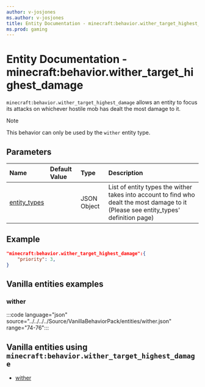 ```yaml
---
author: v-josjones
ms.author: v-josjones
title: Entity Documentation - minecraft:behavior.wither_target_highest_damage
ms.prod: gaming
---
```


# Entity Documentation - minecraft:behavior.wither_target_highest_damage

`minecraft:behavior.wither_target_highest_damage` allows an entity to focus its attacks on whichever hostile mob has dealt the most damage to it.

> [!NOTE]
> This behavior can only be used by the `wither` entity type.

## Parameters

|Name |Default Value  |Type  |Description  |
|:----------|:----------|:----------|:----------|
|[entity_types](../Definitions/NestedTables/entity_types.md) | |JSON Object |List of entity types the wither takes into account to find who dealt the most damage to it (Please see entity_types' definition page)|

## Example

```json
"minecraft:behavior.wither_target_highest_damage":{
    "priority": 3,
}
```

## Vanilla entities examples

### wither

:::code language="json" source="../../../../Source/VanillaBehaviorPack/entities/wither.json" range="74-76":::

## Vanilla entities using `minecraft:behavior.wither_target_highest_damage`

- [wither](../../../../Source/VanillaBehaviorPack_Snippets/entities/wither.md)
